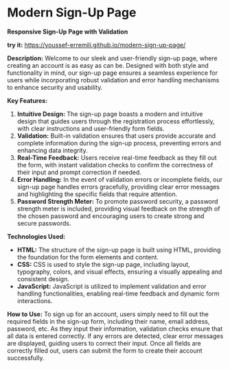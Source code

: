 
# **Modern Sign-Up Page**
**Responsive Sign-Up Page with Validation**

**try it:** https://youssef-erremili.github.io/modern-sign-up-page/


**Description:**
Welcome to our sleek and user-friendly sign-up page, where creating an account is as easy as can be. Designed with both style and functionality in mind, our sign-up page ensures a seamless experience for users while incorporating robust validation and error handling mechanisms to enhance security and usability.

**Key Features:**
1. **Intuitive Design:** The sign-up page boasts a modern and intuitive design that guides users through the registration process effortlessly, with clear instructions and user-friendly form fields.
2. **Validation:** Built-in validation ensures that users provide accurate and complete information during the sign-up process, preventing errors and enhancing data integrity.
3. **Real-Time Feedback:** Users receive real-time feedback as they fill out the form, with instant validation checks to confirm the correctness of their input and prompt correction if needed.
4. **Error Handling:** In the event of validation errors or incomplete fields, our sign-up page handles errors gracefully, providing clear error messages and highlighting the specific fields that require attention.
5. **Password Strength Meter:** To promote password security, a password strength meter is included, providing visual feedback on the strength of the chosen password and encouraging users to create strong and secure passwords.

**Technologies Used:**
- **HTML:** The structure of the sign-up page is built using HTML, providing the foundation for the form elements and content.
- **CSS:** CSS is used to style the sign-up page, including layout, typography, colors, and visual effects, ensuring a visually appealing and consistent design.
- **JavaScript:** JavaScript is utilized to implement validation and error handling functionalities, enabling real-time feedback and dynamic form interactions.

**How to Use:**
To sign up for an account, users simply need to fill out the required fields in the sign-up form, including their name, email address, password, etc. As they input their information, validation checks ensure that all data is entered correctly. If any errors are detected, clear error messages are displayed, guiding users to correct their input. Once all fields are correctly filled out, users can submit the form to create their account successfully.
